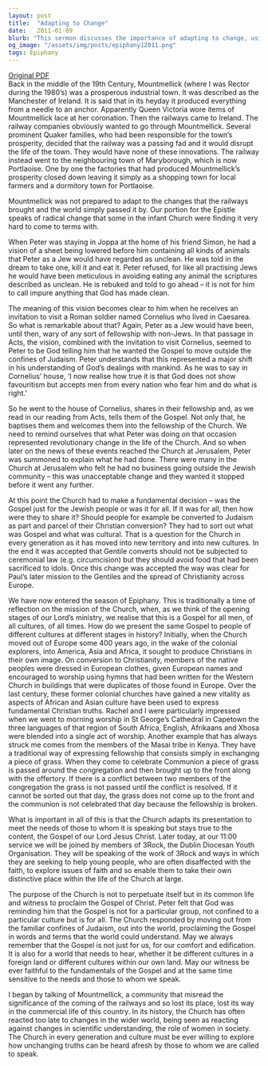 ```yaml
---
layout: post
title:  "Adapting to Change"
date:   2011-01-09
blurb: "This sermon discusses the importance of adapting to change, using the story of Mountmellick as an example. It emphasizes the need for the Church to adapt its presentation to meet the needs of those to whom it is speaking, while staying true to the content of the Gospel. It also highlights the importance of the Church's mission to proclaim the Gospel to all cultures and times."
og_image: "/assets/img/posts/epiphany12011.png"
tags: Epiphany
---
```

[Original PDF](/assets/pdf/epiphany12011.pdf)    
Back in the middle of the 19th Century, Mountmellick (where I was Rector during the 1980’s) was a prosperous industrial town. It was described as the Manchester of Ireland. It is said that in its heyday it produced everything from a needle to an anchor. Apparently Queen Victoria wore items of Mountmellick lace at her coronation. Then the railways came to Ireland. The railway companies obviously wanted to go through Mountmellick. Several prominent Quaker families, who had been responsible for the town’s prosperity, decided that the railway was a passing fad and it would disrupt the life of the town. They would have none of these innovations. The railway instead went to the neighbouring town of Maryborough, which is now Portlaoise. One by one the factories that had produced Mountmellick’s prosperity closed down leaving it simply as a shopping town for local farmers and a dormitory town for Portlaoise.

Mountmellick was not prepared to adapt to the changes that the railways brought and the world simply passed it by. Our portion for the Epistle speaks of radical change that some in the infant Church were finding it very hard to come to terms with.

When Peter was staying in Joppa at the home of his friend Simon, he had a vision of a sheet being lowered before him containing all kinds of animals that Peter as a Jew would have regarded as unclean. He was told in the dream to take one, kill it and eat it. Peter refused, for like all practising Jews he would have been meticulous in avoiding eating any animal the scriptures described as unclean. He is rebuked and told to go ahead – it is not for him to call impure anything that God has made clean.

The meaning of this vision becomes clear to him when he receives an invitation to visit a Roman soldier named Cornelius who lived in Caesarea. So what is remarkable about that? Again, Peter as a Jew would have been, until then, wary of any sort of fellowship with non-Jews. In that passage in Acts, the vision, combined with the invitation to visit Cornelius, seemed to Peter to be God telling him that he wanted the Gospel to move outside the confines of Judaism. Peter understands that this represented a major shift in his understanding of God’s dealings with mankind. As he was to say in Cornelius’ house, ‘I now realise how true it is that God does not show favouritism but accepts men from every nation who fear him and do what is right.’

So he went to the house of Cornelius, shares in their fellowship and, as we read in our reading from Acts, tells them of the Gospel. Not only that, he baptises them and welcomes them into the fellowship of the Church. We need to remind ourselves that what Peter was doing on that occasion represented revolutionary change in the life of the Church. And so when later on the news of these events reached the Church at Jerusalem, Peter was summoned to explain what he had done. There were many in the Church at Jerusalem who felt he had no business going outside the Jewish community – this was unacceptable change and they wanted it stopped before it went any further.

At this point the Church had to make a fundamental decision – was the Gospel just for the Jewish people or was it for all. If it was for all, then how were they to share it? Should people for example be converted to Judaism as part and parcel of their Christian conversion? They had to sort out what was Gospel and what was cultural. That is a question for the Church in every generation as it has moved into new territory and into new cultures. In the end it was accepted that Gentile converts should not be subjected to ceremonial law (e.g. circumcision) but they should avoid food that had been sacrificed to idols. Once this change was accepted the way was clear for Paul’s later mission to the Gentiles and the spread of Christianity across Europe.

We have now entered the season of Epiphany. This is traditionally a time of reflection on the mission of the Church, when, as we think of the opening stages of our Lord’s ministry, we realise that this is a Gospel for all men, of all cultures, of all times. How do we present the same Gospel to people of different cultures at different stages in history? Initially, when the Church moved out of Europe some 400 years ago, in the wake of the colonial explorers, into America, Asia and Africa, it sought to produce Christians in their own image. On conversion to Christianity, members of the native peoples were dressed in European clothes, given European names and encouraged to worship using hymns that had been written for the Western Church in buildings that were duplicates of those found in Europe. Over the last century, these former colonial churches have gained a new vitality as aspects of African and Asian culture have been used to express fundamental Christian truths. Rachel and I were particularly impressed when we went to morning worship in St George’s Cathedral in Capetown the three languages of that region of South Africa, English, Afrikaans and Xhosa were blended into a single act of worship. Another example that has always struck me comes from the members of the Masai tribe in Kenya. They have a traditional way of expressing fellowship that consists simply in exchanging a piece of grass. When they come to celebrate Communion a piece of grass is passed around the congregation and then brought up to the front along with the offertory. If there is a conflict between two members of the congregation the grass is not passed until the conflict is resolved. If it cannot be sorted out that day, the grass does not come up to the front and the communion is not celebrated that day because the fellowship is broken.

What is important in all of this is that the Church adapts its presentation to meet the needs of those to whom it is speaking but stays true to the content, the Gospel of our Lord Jesus Christ. Later today, at our 11:00 service we will be joined by members of 3Rock, the Dublin Diocesan Youth Organisation. They will be speaking of the work of 3Rock and ways in which they are seeking to help young people, who are often disaffected with the faith, to explore issues of faith and so enable them to take their own distinctive place within the life of the Church at large.

The purpose of the Church is not to perpetuate itself but in its common life and witness to proclaim the Gospel of Christ. Peter felt that God was reminding him that the Gospel is not for a particular group, not confined to a particular culture but is for all. The Church responded by moving out from the familiar confines of Judaism, out into the world, proclaiming the Gospel in words and terms that the world could understand. May we always remember that the Gospel is not just for us, for our comfort and edification. It is also for a world that needs to hear, whether it be different cultures in a foreign land or different cultures within our own land. May our witness be ever faithful to the fundamentals of the Gospel and at the same time sensitive to the needs and those to whom we speak.

I began by talking of Mountmellick, a community that misread the significance of the coming of the railways and so lost its place, lost its way in the commercial life of this country. In its history, the Church has often reacted too late to changes in the wider world, being seen as reacting against changes in scientific understanding, the role of women in society. The Church in every generation and culture must be ever willing to explore how unchanging truths can be heard afresh by those to whom we are called to speak.
